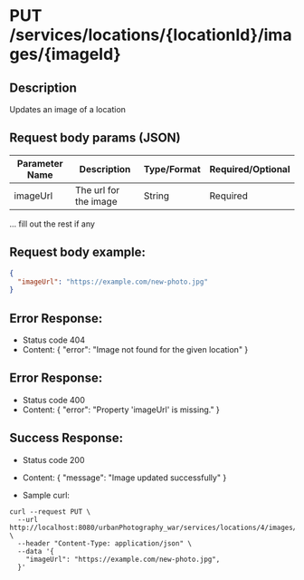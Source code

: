 # PUT /services/locations/{locationId}/images/{imageId}

## Description
Updates an image of a location

## Request body params (JSON)

| Parameter Name | Description          | Type/Format                           | Required/Optional |
|----------------|----------------------|---------------------------------------|-------------------|
| imageUrl       | The url for the image | String                                | Required          |

... fill out the rest if any

## Request body example:
```json
{
  "imageUrl": "https://example.com/new-photo.jpg"
}
```

## Error Response:
* Status code 404
* Content:
{
  "error": "Image not found for the given location"
}


## Error Response:
* Status code 400
* Content:
{
  "error": "Property 'imageUrl' is missing."
}

## Success Response:
* Status code 200
* Content:
{
  "message": "Image updated successfully"
}

* Sample curl:
```
curl --request PUT \
  --url http://localhost:8080/urbanPhotography_war/services/locations/4/images/2 \
  --header "Content-Type: application/json" \
  --data '{
    "imageUrl": "https://example.com/new-photo.jpg",
  }'
```

